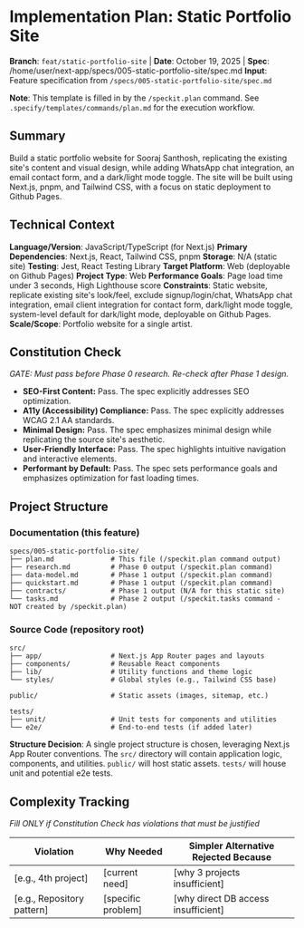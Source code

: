 # Implementation Plan: Static Portfolio Site

**Branch**: `feat/static-portfolio-site` | **Date**: October 19, 2025 | **Spec**: /home/user/next-app/specs/005-static-portfolio-site/spec.md
**Input**: Feature specification from `/specs/005-static-portfolio-site/spec.md`

**Note**: This template is filled in by the `/speckit.plan` command. See `.specify/templates/commands/plan.md` for the execution workflow.

## Summary

Build a static portfolio website for Sooraj Santhosh, replicating the existing site's content and visual design, while adding WhatsApp chat integration, an email contact form, and a dark/light mode toggle. The site will be built using Next.js, pnpm, and Tailwind CSS, with a focus on static deployment to Github Pages.

## Technical Context

**Language/Version**: JavaScript/TypeScript (for Next.js)
**Primary Dependencies**: Next.js, React, Tailwind CSS, pnpm
**Storage**: N/A (static site)
**Testing**: Jest, React Testing Library
**Target Platform**: Web (deployable on Github Pages)
**Project Type**: Web
**Performance Goals**: Page load time under 3 seconds, High Lighthouse score
**Constraints**: Static website, replicate existing site's look/feel, exclude signup/login/chat, WhatsApp chat integration, email client integration for contact form, dark/light mode toggle, system-level default for dark/light mode, deployable on Github Pages.
**Scale/Scope**: Portfolio website for a single artist.

## Constitution Check

*GATE: Must pass before Phase 0 research. Re-check after Phase 1 design.*

- **SEO-First Content:** Pass. The spec explicitly addresses SEO optimization.
- **A11y (Accessibility) Compliance:** Pass. The spec explicitly addresses WCAG 2.1 AA standards.
- **Minimal Design:** Pass. The spec emphasizes minimal design while replicating the source site's aesthetic.
- **User-Friendly Interface:** Pass. The spec highlights intuitive navigation and interactive elements.
- **Performant by Default:** Pass. The spec sets performance goals and emphasizes optimization for fast loading times.

## Project Structure

### Documentation (this feature)

```
specs/005-static-portfolio-site/
├── plan.md              # This file (/speckit.plan command output)
├── research.md          # Phase 0 output (/speckit.plan command)
├── data-model.md        # Phase 1 output (/speckit.plan command)
├── quickstart.md        # Phase 1 output (/speckit.plan command)
├── contracts/           # Phase 1 output (N/A for this static site)
└── tasks.md             # Phase 2 output (/speckit.tasks command - NOT created by /speckit.plan)
```

### Source Code (repository root)

```
src/
├── app/                 # Next.js App Router pages and layouts
├── components/          # Reusable React components
├── lib/                 # Utility functions and theme logic
└── styles/              # Global styles (e.g., Tailwind CSS base)

public/                  # Static assets (images, sitemap, etc.)

tests/
├── unit/                # Unit tests for components and utilities
└── e2e/                 # End-to-end tests (if added later)
```

**Structure Decision**: A single project structure is chosen, leveraging Next.js App Router conventions. The `src/` directory will contain application logic, components, and utilities. `public/` will host static assets. `tests/` will house unit and potential e2e tests.

## Complexity Tracking

*Fill ONLY if Constitution Check has violations that must be justified*

| Violation | Why Needed | Simpler Alternative Rejected Because |
|-----------|------------|-------------------------------------|
| [e.g., 4th project] | [current need] | [why 3 projects insufficient] |
| [e.g., Repository pattern] | [specific problem] | [why direct DB access insufficient] |


